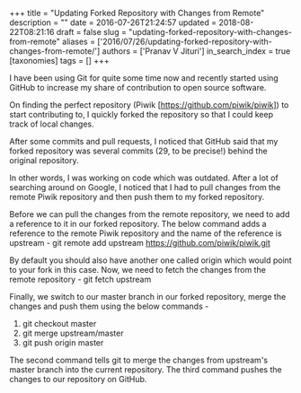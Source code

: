 +++
title = "Updating Forked Repository with Changes from Remote"
description = ""
date = 2016-07-26T21:24:57
updated = 2018-08-22T08:21:16
draft = false
slug = "updating-forked-repository-with-changes-from-remote"
aliases = ['2016/07/26/updating-forked-repository-with-changes-from-remote/']
authors = ['Pranav V Jituri']
in_search_index = true
[taxonomies]
tags = []
+++


I have been using Git for quite some time now and recently started using GitHub
to increase my share of contribution to open source software.

On finding the perfect repository (Piwik [https://github.com/piwik/piwik]) to
start contributing to, I quickly forked the repository so that I could keep
track of local changes.

After some commits and pull requests, I noticed that GitHub said that my forked
repository was several commits (29, to be precise!) behind the original
repository.

In other words, I was working on code which was outdated. After a lot of
searching around on Google, I noticed that I had to pull changes from the remote
Piwik repository and then push them to my forked repository.

Before we can pull the changes from the remote repository, we need to add a
reference to it in our forked repository. The below command adds a reference to
the remote Piwik repository and the name of the reference is upstream -
git remote add upstream https://github.com/piwik/piwik.git

By default you should also have another one called origin which would point to
your fork in this case. Now, we need to fetch the changes from the remote
repository -
git fetch upstream

Finally, we switch to our master branch in our forked repository, merge the
changes and push them using the below commands -

 1. git checkout master
 2. git merge upstream/master
 3. git push origin master

The second command tells git to merge the changes from upstream's master branch
into the current repository. The third command pushes the changes to our
repository on GitHub.